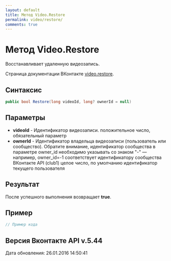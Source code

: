 ```yaml
---
layout: default
title: Метод Video.Restore
permalink: video/restore/
comments: true
---
```

# Метод Video.Restore
Восстанавливает удаленную видеозапись.

Страница документации ВКонтакте [video.restore](https://vk.com/dev/video.restore).
## Синтаксис
``` csharp
public bool Restore(long videoId, long? ownerId = null)
```

## Параметры
+ **videoId** - Идентификатор видеозаписи. положительное число, обязательный параметр
+ **ownerId** - Идентификатор владельца видеозаписи (пользователь или сообщество). Обратите внимание, идентификатор сообщества в параметре owner_id необходимо указывать со знаком "-" — например, owner_id=-1 соответствует идентификатору сообщества ВКонтакте API (club1)  целое число, по умолчанию идентификатор текущего пользователя

## Результат
После успешного выполнения возвращает **true**.

## Пример
``` csharp
// Пример кода
```

## Версия Вконтакте API v.5.44
Дата обновления: 26.01.2016 14:50:41
